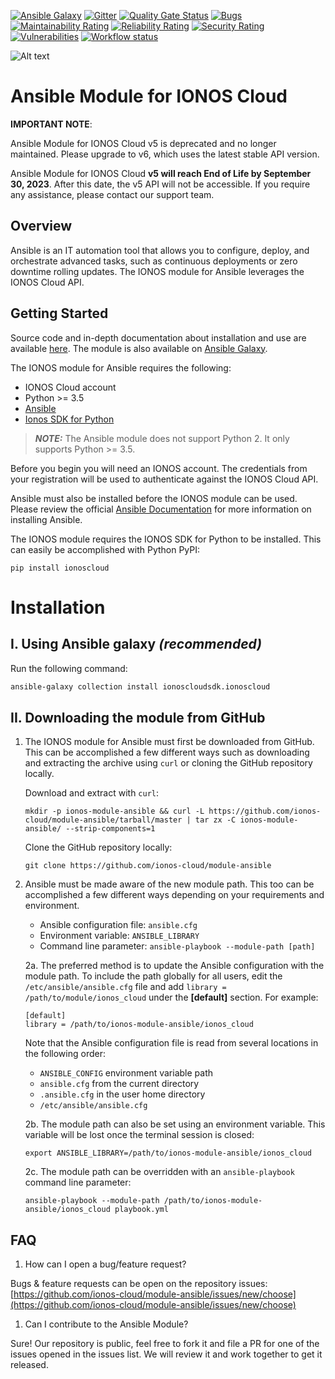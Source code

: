 [![Ansible Galaxy](https://img.shields.io/badge/galaxy-ionoscloudsdk.ionoscloud-660198.svg?style=flat)](https://galaxy.ansible.com/ionoscloudsdk/ionoscloud)
[![Gitter](https://img.shields.io/gitter/room/ionos-cloud/sdk-general)](https://gitter.im/ionos-cloud/sdk-general)
[![Quality Gate Status](https://sonarcloud.io/api/project_badges/measure?project=ansible-module&metric=alert_status)](https://sonarcloud.io/dashboard?id=ansible-module)
[![Bugs](https://sonarcloud.io/api/project_badges/measure?project=ansible-module&metric=bugs)](https://sonarcloud.io/dashboard?id=ansible-module)
[![Maintainability Rating](https://sonarcloud.io/api/project_badges/measure?project=ansible-module&metric=sqale_rating)](https://sonarcloud.io/dashboard?id=ansible-module)
[![Reliability Rating](https://sonarcloud.io/api/project_badges/measure?project=ansible-module&metric=reliability_rating)](https://sonarcloud.io/dashboard?id=ansible-module)
[![Security Rating](https://sonarcloud.io/api/project_badges/measure?project=ansible-module&metric=security_rating)](https://sonarcloud.io/dashboard?id=ansible-module)
[![Vulnerabilities](https://sonarcloud.io/api/project_badges/measure?project=ansible-module&metric=vulnerabilities)](https://sonarcloud.io/dashboard?id=ansible-module)
[![Workflow status](https://github.com/ionos-cloud/module-ansible/workflows/CI/badge.svg?branch=release/v5)](https://github.com/ionos-cloud/module-ansible/actions/workflows/CI.yml)

![Alt text](.github/IONOS.CLOUD.BLU.svg?raw=true "Title")

# Ansible Module for IONOS Cloud

**IMPORTANT NOTE**: 

Ansible Module for IONOS Cloud v5 is deprecated and no longer maintained. Please upgrade to v6, which uses the latest stable API version. 

Ansible Module for IONOS Cloud **v5 will reach End of Life by September 30, 2023**. After this date, the v5 API will not be accessible. If you require any assistance, please contact our support team.


## Overview

Ansible is an IT automation tool that allows you to configure, deploy, and orchestrate advanced tasks, such as continuous deployments or zero downtime rolling updates. The IONOS module for Ansible leverages the IONOS Cloud API.

## Getting Started

Source code and in-depth documentation about installation and use are available [here](https://docs.ionos.com/ansible/). The module is also available on [Ansible Galaxy](https://galaxy.ansible.com/ionoscloudsdk/ionoscloud).

The IONOS module for Ansible requires the following:

* IONOS Cloud account
* Python >= 3.5
* [Ansible](https://www.ansible.com/)
* [Ionos SDK for Python](https://pypi.org/project/ionoscloud/)

> **_NOTE:_**  The Ansible module does not support Python 2. It only supports Python >= 3.5.

Before you begin you will need an IONOS account. The credentials from your registration will be used to authenticate against the IONOS Cloud API.

Ansible must also be installed before the IONOS module can be used. Please review the official [Ansible Documentation](http://docs.ansible.com/ansible/intro_installation.html) for more information on installing Ansible.

The IONOS module requires the IONOS SDK for Python to be installed. This can easily be accomplished with Python PyPI:

```text
pip install ionoscloud
```

# Installation

## I. Using Ansible galaxy _(recommended)_

  Run the following command:

  ```bash
  ansible-galaxy collection install ionoscloudsdk.ionoscloud
  ```

## II. Downloading the module from GitHub

1. The IONOS module for Ansible must first be downloaded from GitHub. This can be accomplished a few different ways such as downloading and extracting the archive using `curl` or cloning the GitHub repository locally.

   Download and extract with `curl`:

   ```text
   mkdir -p ionos-module-ansible && curl -L https://github.com/ionos-cloud/module-ansible/tarball/master | tar zx -C ionos-module-ansible/ --strip-components=1
   ```

   Clone the GitHub repository locally:

   ```text
   git clone https://github.com/ionos-cloud/module-ansible
   ```

2. Ansible must be made aware of the new module path. This too can be accomplished a few different ways depending on your requirements and environment.

   * Ansible configuration file: `ansible.cfg`
   * Environment variable: `ANSIBLE_LIBRARY`
   * Command line parameter: `ansible-playbook --module-path [path]`

   2a. The preferred method is to update the Ansible configuration with the module path. To include the path globally for all users, edit the `/etc/ansible/ansible.cfg` file and add `library = /path/to/module/ionos_cloud` under the **\[default\]** section. For example:

   ```text
   [default]
   library = /path/to/ionos-module-ansible/ionos_cloud
   ```

   Note that the Ansible configuration file is read from several locations in the following order:

   * `ANSIBLE_CONFIG` environment variable path
   * `ansible.cfg` from the current directory
   * `.ansible.cfg` in the user home directory
   * `/etc/ansible/ansible.cfg`

   2b. The module path can also be set using an environment variable. This variable will be lost once the terminal session is closed:

   ```text
   export ANSIBLE_LIBRARY=/path/to/ionos-module-ansible/ionos_cloud
   ```

   2c. The module path can be overridden with an `ansible-playbook` command line parameter:

   ```text
   ansible-playbook --module-path /path/to/ionos-module-ansible/ionos_cloud playbook.yml
   ```

## FAQ

1. How can I open a bug/feature request?

Bugs & feature requests can be open on the repository issues: [https://github.com/ionos-cloud/module-ansible/issues/new/choose](https://github.com/ionos-cloud/module-ansible/issues/new/choose)

1. Can I contribute to the Ansible Module?

Sure! Our repository is public, feel free to fork it and file a PR for one of the issues opened in the issues list. We will review it and work together to get it released.

